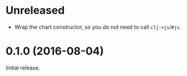 # Unreleased

* Wrap the chart constructor, so you do not need to call `clj->js`/`#js`.

# 0.1.0 (2016-08-04)

Initial release.

